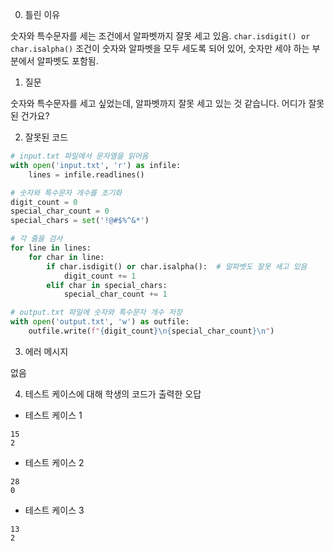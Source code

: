 0. 틀린 이유

숫자와 특수문자를 세는 조건에서 알파벳까지 잘못 세고 있음. `char.isdigit() or char.isalpha()` 조건이 숫자와 알파벳을 모두 세도록 되어 있어, 숫자만 세야 하는 부분에서 알파벳도 포함됨.

1. 질문

숫자와 특수문자를 세고 싶었는데, 알파벳까지 잘못 세고 있는 것 같습니다. 어디가 잘못된 건가요?

2. 잘못된 코드

```python
# input.txt 파일에서 문자열을 읽어옴
with open('input.txt', 'r') as infile:
    lines = infile.readlines()

# 숫자와 특수문자 개수를 초기화
digit_count = 0
special_char_count = 0
special_chars = set('!@#$%^&*')

# 각 줄을 검사
for line in lines:
    for char in line:
        if char.isdigit() or char.isalpha():  # 알파벳도 잘못 세고 있음
            digit_count += 1
        elif char in special_chars:
            special_char_count += 1

# output.txt 파일에 숫자와 특수문자 개수 저장
with open('output.txt', 'w') as outfile:
    outfile.write(f"{digit_count}\n{special_char_count}\n")
```

3. 에러 메시지

없음

4. 테스트 케이스에 대해 학생의 코드가 출력한 오답

- 테스트 케이스 1

```
15
2
```

- 테스트 케이스 2

```
28
0
```

- 테스트 케이스 3

```
13
2
```